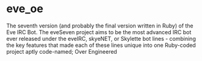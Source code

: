 # eve_oe
The seventh version (and probably the final version written in Ruby) of the Eve IRC Bot. The eveSeven project aims to be the most advanced IRC bot ever released under the eveIRC, skyeNET, or Skylette bot lines - combining the key features that made each of these lines unique into one Ruby-coded project aptly code-named; Over Engineered
